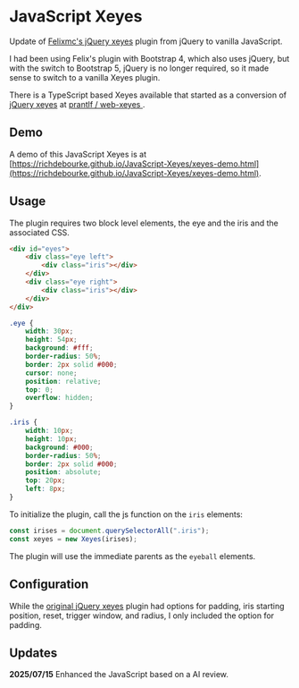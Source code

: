 # JavaScript Xeyes

Update of [Felixmc's jQuery xeyes](https://github.com/felixmc/jQuery-xeyes/blob/master/jquery.xeyes-2.0.js) plugin from jQuery to vanilla JavaScript.

I had been using Felix's plugin with Bootstrap 4, which also uses jQuery, but with the switch to Bootstrap 5, jQuery is no longer required, so it made sense to switch to a vanilla Xeyes plugin.

There is a TypeScript based Xeyes available that started as a conversion of [jQuery xeyes](https://github.com/felixmc/jQuery-xeyes/blob/master/jquery.xeyes-2.0.js) at [prantlf / web-xeyes ](https://github.com/prantlf/web-xeyes/tree/1ddb0a28e992f45988583c2c487584c69cd6065d).

## Demo

A demo of this JavaScript Xeyes is at [https://richdebourke.github.io/JavaScript-Xeyes/xeyes-demo.html](https://richdebourke.github.io/JavaScript-Xeyes/xeyes-demo.html).

## Usage

The plugin requires two block level elements, the eye and the iris and the associated CSS.

```html
<div id="eyes">
    <div class="eye left">
        <div class="iris"></div>
    </div>
    <div class="eye right">
        <div class="iris"></div>
    </div>
</div>
```


```css
.eye {
    width: 30px;
    height: 54px;
    background: #fff;
    border-radius: 50%;
    border: 2px solid #000;
    cursor: none;
    position: relative;
    top: 0;
    overflow: hidden;
}

.iris {
    width: 10px;
    height: 10px;
    background: #000;
    border-radius: 50%;
    border: 2px solid #000;
    position: absolute;
    top: 20px;
    left: 8px;
}
```

To initialize the plugin, call the js function on the `iris` elements:

```js
const irises = document.querySelectorAll(".iris");
const xeyes = new Xeyes(irises);
```

The plugin will use the immediate parents as the `eyeball` elements. 

## Configuration

While the [original jQuery xeyes](https://github.com/felixmc/jQuery-xeyes/blob/master/jquery.xeyes-2.0.js) plugin had options for padding, iris starting position, reset, trigger window, and radius, I only included the option for padding.

## Updates

**2025/07/15** Enhanced the JavaScript based on a AI review.
